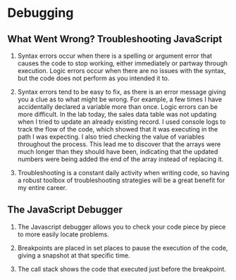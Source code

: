 # Debugging

## What Went Wrong? Troubleshooting JavaScript

1. Syntax errors occur when there is a spelling or argument error that causes the code to stop working, either immediately or partway through execution. Logic errors occur when there are no issues with the syntax, but the code does not perform as you intended it to.

2. Syntax errors tend to be easy to fix, as there is an error message giving you a clue as to what might be wrong. For example, a few times I have accidentally declared a variable more than once. Logic errors can be more difficult. In the lab today, the sales data table was not updating when I tried to update an already existing record. I used console logs to track the flow of the code, which showed that it was executing in the path I was expecting. I also tried checking the value of variables throughout the process. This lead me to discover that the arrays were much longer than they should have been, indicating that the updated numbers were being added the end of the array instead of replacing it.

3. Troubleshooting is a constant daily activity when writing code, so having a robust toolbox of troubleshooting strategies will be a great benefit for my entire career.

## The JavaScript Debugger

1. The Javascript debugger allows you to check your code piece by piece to more easily locate problems.

2. Breakpoints are placed in set places to pause the execution of the code, giving a snapshot at that specific time.

3. The call stack shows the code that executed just before the breakpoint.
